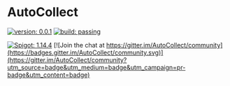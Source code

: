 # AutoCollect

[![version: 0.0.1](https://img.shields.io/badge/version-0.0.1-blue)](#)
[![build: passing](https://img.shields.io/badge/build-passing-brightgreen)](#)

[![Spigot: 1.14.4](https://img.shields.io/badge/Spigot-1.14.4-blue)](#) [![Join the chat at https://gitter.im/AutoCollect/community](https://badges.gitter.im/AutoCollect/community.svg)](https://gitter.im/AutoCollect/community?utm_source=badge&utm_medium=badge&utm_campaign=pr-badge&utm_content=badge)
